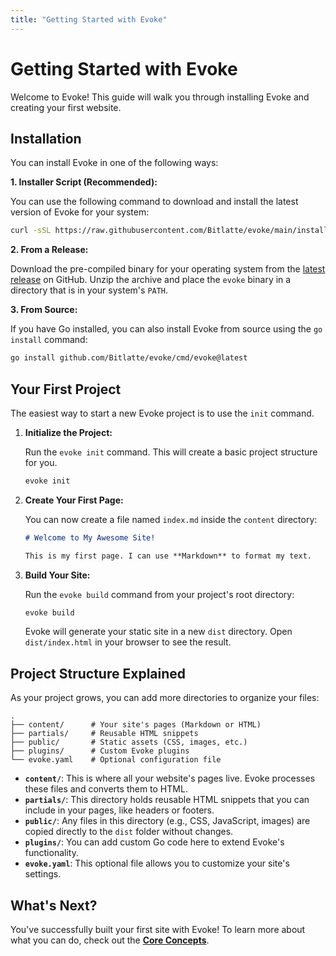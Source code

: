 ```yaml
---
title: "Getting Started with Evoke"
---
```


# Getting Started with Evoke

Welcome to Evoke! This guide will walk you through installing Evoke and creating your first website.

## Installation

You can install Evoke in one of the following ways:

**1. Installer Script (Recommended):**

You can use the following command to download and install the latest version of Evoke for your system:

```bash
curl -sSL https://raw.githubusercontent.com/Bitlatte/evoke/main/install.sh | sh
```

**2. From a Release:**

Download the pre-compiled binary for your operating system from the [latest release](https://github.com/Bitlatte/evoke/releases/latest) on GitHub. Unzip the archive and place the `evoke` binary in a directory that is in your system's `PATH`.

**3. From Source:**

If you have Go installed, you can also install Evoke from source using the `go install` command:

```bash
go install github.com/Bitlatte/evoke/cmd/evoke@latest
```

## Your First Project

The easiest way to start a new Evoke project is to use the `init` command.

1.  **Initialize the Project:**

    Run the `evoke init` command. This will create a basic project structure for you.

    ```bash
    evoke init
    ```

2.  **Create Your First Page:**

    You can now create a file named `index.md` inside the `content` directory:

    ```markdown
    # Welcome to My Awesome Site!

    This is my first page. I can use **Markdown** to format my text.
    ```

3.  **Build Your Site:**

    Run the `evoke build` command from your project's root directory:

    ```bash
    evoke build
    ```

    Evoke will generate your static site in a new `dist` directory. Open `dist/index.html` in your browser to see the result.

## Project Structure Explained

As your project grows, you can add more directories to organize your files:

```
.
├── content/      # Your site's pages (Markdown or HTML)
├── partials/     # Reusable HTML snippets
├── public/       # Static assets (CSS, images, etc.)
├── plugins/      # Custom Evoke plugins
└── evoke.yaml    # Optional configuration file
```

- **`content/`**: This is where all your website's pages live. Evoke processes these files and converts them to HTML.
- **`partials/`**: This directory holds reusable HTML snippets that you can include in your pages, like headers or footers.
- **`public/`**: Any files in this directory (e.g., CSS, JavaScript, images) are copied directly to the `dist` folder without changes.
- **`plugins/`**: You can add custom Go code here to extend Evoke's functionality.
- **`evoke.yaml`**: This optional file allows you to customize your site's settings.

## What's Next?

You've successfully built your first site with Evoke! To learn more about what you can do, check out the **[Core Concepts](./core-concepts/build-process.md)**.
